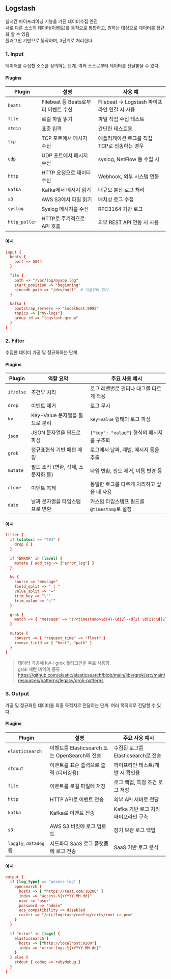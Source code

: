 ## Logstash
실시간 파이프라이닝 기능을 가진 데이터수집 엔진  
서로 다른 소스의 데이터(이벤트)를 동적으로 통합하고, 원하는 대상으로 데이터를 정규화 할 수 있음  
플러그인 기반으로 동작하며, 3단계로 처리한다.

### 1. Input
데이터를 수집할 소스를 정의하는 단계. 여러 소스로부터 데이터를 전달받을 수 있다.

#### Plugins
| Plugin          | 설명                         | 사용 예                              |
| --------------- | -------------------------- | --------------------------------- |
| `beats`         | Filebeat 등 Beats로부터 이벤트 수신 | Filebeat → Logstash 파이프라인 연결 시 사용 |
| `file`          | 로컬 파일 읽기                   | 파일 직접 수집 테스트                      |
| `stdin`         | 표준 입력                      | 간단한 테스트용                          |
| `tcp`           | TCP 포트에서 메시지 수신            | 애플리케이션 로그를 직접 TCP로 전송하는 경우        |
| `udp`           | UDP 포트에서 메시지 수신            | syslog, NetFlow 등 수집 시            |
| `http`          | HTTP 요청으로 데이터 수신           | Webhook, 외부 시스템 연동                |
| `kafka`         | Kafka에서 메시지 읽기             | 대규모 분산 로그 처리                      |
| `s3`            | AWS S3에서 파일 읽기             | 배치성 로그 수집                         |
| `syslog`        | Syslog 메시지를 수신             | RFC3164 기반 로그                     |
| `http_poller`   | HTTP로 주기적으로 API 호출         | 외부 REST API 연동 시 사용               |


#### 예시
```conf
input {
  beats {
    port => 5044
  }

  file {
    path => "/var/log/myapp.log"
    start_position => "beginning"
    sincedb_path => "/dev/null"  # 처음부터 읽기
  }

  kafka {
    bootstrap_servers => "localhost:9092"
    topics => ["my-logs"]
    group_id => "logstash-group"
  }
}
```

### 2. Filter
수집한 데이터 가공 및 정규화하는 단계

#### Plugins
| Plugin    | 역할 요약                | 주요 사용 예시                        |
| --------- | ---------------------- | ------------------------------- |
| `if/else` | 조건부 처리                 | 로그 레벨별로 필터나 태그를 다르게 적용          |
| `drop`    | 이벤트 제거                 | 로그 무시   |
| `kv`      | Key-Value 문자열을 필드로 분리  | `key=value` 형태의 로그 파싱         |
| `json`    | JSON 문자열을 필드로 파싱       | `{"key": "value"}` 형식의 메시지를 구조화 |
| `grok`    | 정규표현식 기반 패턴 매칭         | 로그에서 날짜, 레벨, 메시지 등을 추출          |
| `mutate`  | 필드 조작 (변환, 삭제, 소문자화 등) | 타입 변환, 필드 제거, 이름 변경 등           |
| `clone`   | 이벤트 복제                 | 동일한 로그를 다르게 처리하고 싶을 때 사용        |
| `date`    | 날짜 문자열을 타임스탬프로 변환      | 커스텀 타임스탬프 필드를 `@timestamp`로 설정  |


#### 예시
```conf
filter {
  if [status] == "404" {
    drop { }
  }

  if "ERROR" in [level] {
    mutate { add_tag => ["error_log"] }
  }

  kv {
    source => "message"
    field_split => " | "
    value_split => "="
    trim_key => "\""
    trim_value => "\""
  }

  grok {
    match => { "message" => "(?<timestamp>\d{4}-\d{2}-\d{2} \d{2}:\d{2}:\d{2}) \[%{DATA:thread}\] %{LOGLEVEL:level} %{JAVACLASS:logger} - %{GREEDYDATA:msg}" }
  }

  mutate {
    convert => { "request_time" => "float" }
    remove_field => [ "host", "path" ]
  }
}
```

> 데이터 가공에 kv나 grok 플러그인을 주로 사용함.  
> grok 패턴 예약어 종류 : https://github.com/elastic/elasticsearch/blob/main/libs/grok/src/main/resources/patterns/legacy/grok-patterns


### 3. Output
가공 및 정규화된 데이터를 최종 목적지로 전달하는 단계. 여러 목적지로 전달할 수 있다.

#### Plugins
| Plugin                | 설명                                  | 주요 사용 예시                |
| --------------------- | ------------------------------------ | ------------------------- |
| `elasticsearch`       | 이벤트를 Elasticsearch 또는 OpenSearch에 전송 | 수집된 로그를 Elasticsearch로 전송 |
| `stdout`              | 이벤트를 표준 출력으로 출력 (디버깅용)               | 파이프라인 테스트/개발 시 확인용        |
| `file`                | 이벤트를 로컬 파일에 저장                       | 로그 백업, 특정 조건 로그 저장        |
| `http`                | HTTP API로 이벤트 전송                     | 외부 API 서버로 전달             |
| `kafka`               | Kafka로 이벤트 전송                        | Kafka 기반 로그 처리 파이프라인 구축   |
| `s3`                  | AWS S3 버킷에 로그 업로드                    | 장기 보관 로그 백업               |
| `loggly`, `datadog` 등 | 서드파티 SaaS 로그 플랫폼에 로그 전송              | SaaS 기반 로그 분석             |

#### 예시
```conf
output {
  if [log_type] == "access-log" {
    opensearch {
      hosts => [ "https://test.com:10200" ]
      index => "access-%{+YYYY.MM.dd}"
      user => "user"
      password => "admin"
      ecs_compatibility => disabled
      cacert => "/etc/logstash/config/certs/root_ca.pem"
    }
  }

  if "error" in [tags] {
    elasticsearch {
      hosts => ["http://localhost:9200"]
      index => "error-logs-%{+YYYY.MM.dd}"
    }
  } else {
    stdout { codec => rubydebug }
  }
}

```